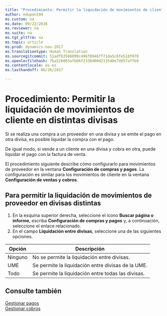 ```yaml
---
title: "Procedimiento: Permitir la liquidación de movimientos de cliente en distintas divisas"
author: edupont04
ms.custom: na
ms.date: 09/22/2016
ms.reviewer: na
ms.suite: na
ms.tgt_pltfrm: na
ms.topic: article
ms.prod: dynamics-nav-2017
ms.translationtype: Human Translation
ms.sourcegitcommit: 51adfb3588099c496f0946ff71da5c6fe518f070
ms.openlocfilehash: 7ba526003afb06f2338400d213540e7dd57affb0
ms.contentlocale: es-es
ms.lasthandoff: 06/26/2017

---
```


# <a name="how-to-enable-application-of-ledger-entries-in-different-currencies"></a>Procedimiento: Permitir la liquidación de movimientos de cliente en distintas divisas
Si se realiza una compra a un proveedor en una divisa y se emite el pago en otra divisa, es posible liquidar la compra con el pago.

De igual modo, si vende a un cliente en una divisa y cobra en otra, puede liquidar el pago con la factura de venta.

El procedimiento siguiente describe cómo configurarlo para movimientos de proveedor en la ventana **Configuración de compras y pagos**. La configuración es similar para los movimientos de cliente en la ventana **Configuración de ventas y cobros**.

## <a name="to-enable-application-of-vendor-ledger-entries-in-different-currencies"></a>Para permitir la liquidación de movimientos de proveedor en divisas distintas
1. En la esquina superior derecha, seleccione el icono **Buscar página o informe**, escriba **Configuración de compras y pagos** y, a continuación, seleccione el enlace relacionado.
2. En el campo **Liquidación entre divisas**, seleccione una de las siguientes opciones.

|Opción |Descripción |
|-------|------------|
|Ninguno|No se permite la liquidación entre divisas.|
|UME|Se permite la liquidación entre divisas de la UME.|
|Todo|Se permite la liquidación entre todas las divisas.

## <a name="see-also"></a>Consulte también  
[Gestionar pagos](payables-manage-payables.md)  
[Gestionar cobros](receivables-manage-receivables.md)

